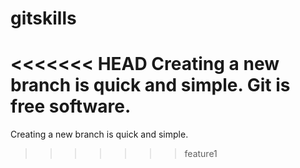 # gitskills
<<<<<<< HEAD
Creating a new branch is quick and simple.
Git is free software.
=======
Creating a new branch is quick and simple.
>>>>>>> feature1
